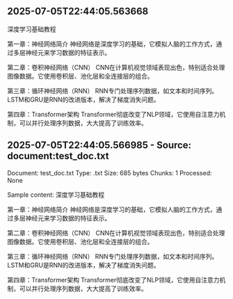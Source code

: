 

## 2025-07-05T22:44:05.563668
深度学习基础教程

第一章：神经网络简介
神经网络是深度学习的基础，它模拟人脑的工作方式，通过多层神经元来学习数据的特征表示。

第二章：卷积神经网络（CNN）
CNN在计算机视觉领域表现出色，特别适合处理图像数据。它使用卷积层、池化层和全连接层的组合。

第三章：循环神经网络（RNN）
RNN专门处理序列数据，如文本和时间序列。LSTM和GRU是RNN的改进版本，解决了梯度消失问题。

第四章：Transformer架构
Transformer彻底改变了NLP领域，它使用自注意力机制，可以并行处理序列数据，大大提高了训练效率。


## 2025-07-05T22:44:05.566985 - Source: document:test_doc.txt


Document: test_doc.txt
Type: .txt
Size: 685 bytes
Chunks: 1
Processed: None

Sample content:
深度学习基础教程

第一章：神经网络简介
神经网络是深度学习的基础，它模拟人脑的工作方式，通过多层神经元来学习数据的特征表示。

第二章：卷积神经网络（CNN）
CNN在计算机视觉领域表现出色，特别适合处理图像数据。它使用卷积层、池化层和全连接层的组合。

第三章：循环神经网络（RNN）
RNN专门处理序列数据，如文本和时间序列。LSTM和GRU是RNN的改进版本，解决了梯度消失问题。

第四章：Transformer架构
Transformer彻底改变了NLP领域，它使用自注意力机制，可以并行处理序列数据，大大提高了训练效率。

